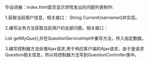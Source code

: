 毕设进展：index.html首页显示学院发出的问题列表制作:

1.获取当前用户信息，相关接口： String CurrentUsername()并实现。

2.编写业务方法获取当前用户的全部问题，相关接口：

List<Question>  getMyQue();并在QuestionServiceImpl中重写方法，传入指定数据。

3.编写控制器方法处理Ajax请求,用于响应客户端的Ajax请求，由于是请求Question相关信息，所以将控制器方法写到QuestionController类中。

